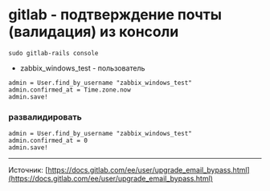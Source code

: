 # gitlab - подтверждение почты (валидация) из консоли

```
sudo gitlab-rails console
```

* zabbix_windows_test - пользователь

```
admin = User.find_by_username "zabbix_windows_test"
admin.confirmed_at = Time.zone.now
admin.save!
```
### развалидировать

```
admin = User.find_by_username "zabbix_windows_test"
admin.confirmed_at = 0
admin.save!
```

---
Источник: [https://docs.gitlab.com/ee/user/upgrade_email_bypass.html](https://docs.gitlab.com/ee/user/upgrade_email_bypass.html)
